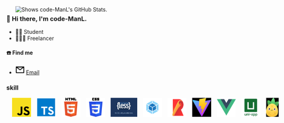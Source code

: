 <a href="https://github.com/pulls?q=author%3Asxzz">
  <picture>
    <source media="(prefers-color-scheme: dark)" srcset="https://github-stats.liuli.lol/api?username=code-ManL&theme=vue-dark&show_icons=true&include_all_commits=true&count_private=true">
    <img alt="Shows code-ManL's GitHub Stats." align="right" width="480px" src="https://github-stats.liuli.lol/api?username=code-ManL&theme=vue&show_icons=true&include_all_commits=true&count_private=true">
  </picture>
</a>

### 👋 Hi there, I'm code-ManL.

- 🧑‍🎓 Student
- 🧑🏻‍💻 Freelancer

#### ☎️ Find me

- <img src="./icons/mail.svg"> [Email](773890440@qq.com)


### skill

<div style='display:flex'>
<img width='50' height='50' title='javaScript' style='margin-left:15px;' src='skill/js.png' />
<img width='50' height='50' title='typeScript' style='margin-left:15px;' src='skill/ts.png' />
<img width='50' height='50' title='html5' style='margin-left:15px;' src='skill/h5.png' />
<img width='50' height='50' title='css3' style='margin-left:15px;' src='skill/css3.png' />
<img width='70' height='50' title='less' style='margin-left:15px;' src='skill/less.png' />
<img width='50' height='50' title='webpack' style='margin-left:15px;' src='skill/webpack.png' />
<img width='50' height='50' title='rollup' style='margin-left:15px;' src='skill/rollup.png' />
<img width='50' height='50' title='vite' style='margin-left:15px;' src='skill/vite.png' />
<img width='50' height='50' title='vue' style='margin-left:15px;' src='skill/vue.png' />
<img width='50' height='50' title='vue' style='margin-left:15px;' src='skill/uni.png' />
<img width='40' height='50' title='pinia' style='margin-left:15px;' src='skill/pinia.png' />
<img width='50' height='50' title='electron' style='margin-left:15px;' src='skill/electron.png' />
<img width='50' height='50' title='tailwind' style='margin-left:15px;' src='skill/tailwind.png' />
<img width='50' height='50' title='git' style='margin-left:15px;' src='skill/git.png' />
</div>

